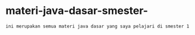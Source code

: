 # materi-java-dasar-smester-

    ini merupakan semua materi java dasar yang saya pelajari di smester 1
